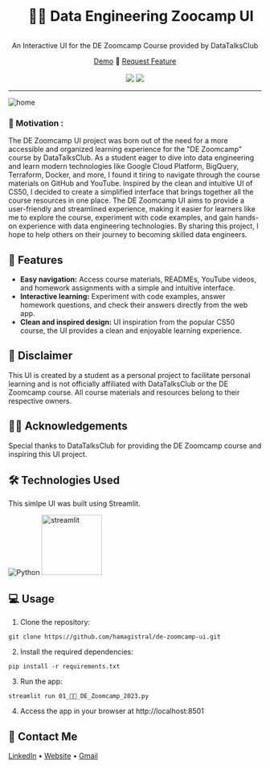 <div align="center">
  <div id="user-content-toc">
    <ul>
      <summary><h1 style="display: inline-block;">👨‍🔧 Data Engineering Zoocamp UI</h1></summary>
    </ul>
  </div>
  
  <p>An Interactive UI for the DE Zoomcamp Course provided by DataTalksClub</p>
    <a href="https://dezoomcamp.streamlit.app/" target="_blank">Demo</a>
    🌌
    <a href="https://github.com/Hamagistral/de-zoomcamp-ui/issues" target="_blank">Request Feature</a>
</div>
<br>
<div align="center">
      <a href="https://dezoomcamp.streamlit.app/"><img src="https://static.streamlit.io/badges/streamlit_badge_black_white.svg"/></a>
      <img src="https://img.shields.io/github/stars/hamagistral/de-zoomcamp-ui?color=blue&style=social"/>
</div>

<hr>

![home](https://github.com/Hamagistral/de-zoomcamp-ui/assets/66017329/c24799d2-5c4b-4f14-9d85-78d09ab975ee)


### 🎯 Motivation :

The DE Zoomcamp UI project was born out of the need for a more accessible and organized learning experience for the "DE Zoomcamp" course by DataTalksClub. As a student eager to dive into data engineering and learn modern technologies like Google Cloud Platform, BigQuery, Terraform, Docker, and more, I found it tiring to navigate through the course materials on GitHub and YouTube. Inspired by the clean and intuitive UI of CS50, I decided to create a simplified interface that brings together all the course resources in one place. The DE Zoomcamp UI aims to provide a user-friendly and streamlined experience, making it easier for learners like me to explore the course, experiment with code examples, and gain hands-on experience with data engineering technologies. By sharing this project, I hope to help others on their journey to becoming skilled data engineers.

## 🚀 Features

- **Easy navigation:** Access course materials, READMEs, YouTube videos, and homework assignments with a simple and intuitive interface.
- **Interactive learning:** Experiment with code examples, answer homework questions, and check their answers directly from the web app.
- **Clean and inspired design:** UI inspiration from the popular CS50 course, the UI provides a clean and enjoyable learning experience.

## 🚨 Disclaimer

This UI is created by a student as a personal project to facilitate personal learning and is not officially affiliated with DataTalksClub or the DE Zoomcamp course. All course materials and resources belong to their respective owners.

## 👨‍🏫 Acknowledgements

Special thanks to DataTalksClub for providing the DE Zoomcamp course and inspiring this UI project.

## 🛠️ Technologies Used

This simlpe UI was built using Streamlit.

![Python](https://img.shields.io/badge/python-3670A0?style=for-the-badge&logo=python&logoColor=ffdd54)
<img src="https://user-images.githubusercontent.com/66017329/223900076-e1d5c1e5-7c4d-4b73-84e7-ae7d66149bc6.png" alt="streamlit" width="120">

## 💻 Usage

1. Clone the repository:

```
git clone https://github.com/hamagistral/de-zoomcamp-ui.git
```

2. Install the required dependencies:

```
pip install -r requirements.txt
```

3. Run the app:
```
streamlit run 01_👨‍🔧_DE_Zoomcamp_2023.py
```

4. Access the app in your browser at http://localhost:8501

## 📨 Contact Me

[LinkedIn](https://www.linkedin.com/in/hamza-elbelghiti/) •
[Website](https://hamagistral.me) •
[Gmail](hamza.lbelghiti@gmail.com)
